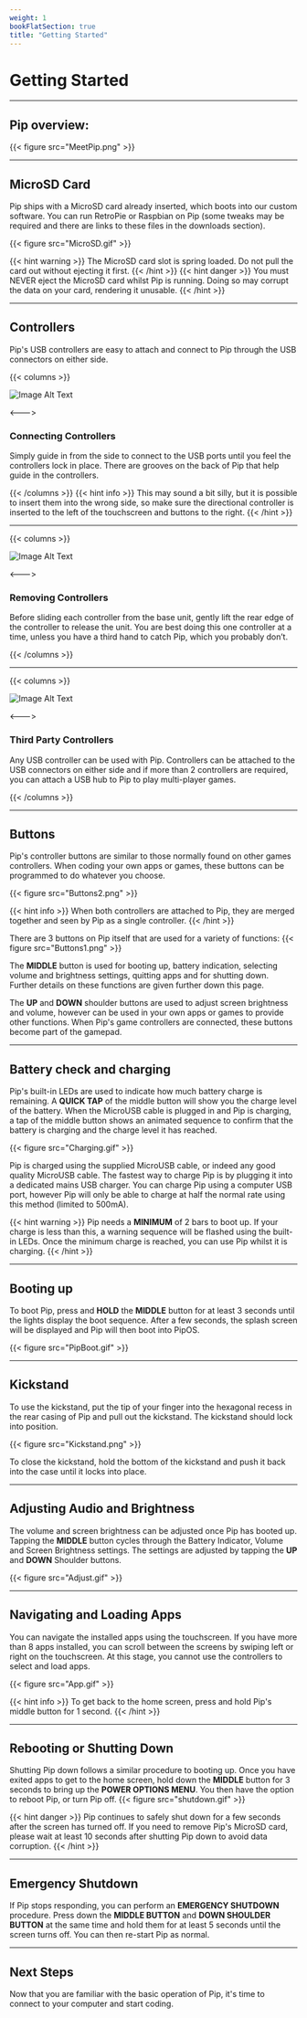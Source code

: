 ```yaml
---
weight: 1
bookFlatSection: true
title: "Getting Started"
---
```


# Getting Started

---

## Pip overview:

{{< figure src="MeetPip.png" >}}

---

## MicroSD Card

Pip ships with a MicroSD card already inserted, which boots into our custom software. You can run RetroPie or Raspbian on Pip (some tweaks may be required and there are links to these files in the downloads section).

{{< figure src="MicroSD.gif" >}}

{{< hint warning >}}
The MicroSD card slot is spring loaded. Do not pull the card out without ejecting it first.
{{< /hint >}}
{{< hint danger >}}
You must NEVER eject the MicroSD card whilst Pip is running. Doing so may corrupt the data on your card, rendering it unusable.
{{< /hint >}}

---

## Controllers

Pip's USB controllers are easy to attach and connect to Pip through the USB connectors on either side. 


{{< columns >}}

![Image Alt Text](Controller1.png)

<--->
### Connecting Controllers
Simply guide in from the side to connect to the USB ports until you feel the controllers lock in place. There are grooves on the back of Pip that help guide in the controllers.


{{< /columns >}}
{{< hint info >}}
This may sound a bit silly, but it is possible to insert them into the wrong side, so make sure the directional controller is inserted to the left of the touchscreen and buttons to the right.
{{< /hint >}}

---

{{< columns >}}

![Image Alt Text](Controller2.png)

<--->
### Removing Controllers
Before sliding each controller from the base unit, gently lift the rear edge of the controller to release the unit. You are best doing this one controller at a time, unless you have a third hand to catch Pip, which you probably don’t.

{{< /columns >}}

---

{{< columns >}}

![Image Alt Text](Controller3.png)

<--->
### Third Party Controllers
Any USB controller can be used with Pip. Controllers can be attached to the USB connectors on either side and if more than 2 controllers are required, you can attach a USB hub to Pip to play multi-player games.

{{< /columns >}}


---

## Buttons

Pip's controller buttons are similar to those normally found on other games controllers. When coding your own apps or games, these buttons can be programmed to do whatever you choose.

{{< figure src="Buttons2.png" >}}

{{< hint info >}}
When both controllers are attached to Pip, they are merged together and seen by Pip as a single controller. 
{{< /hint >}}

There are 3 buttons on Pip itself that are used for a variety of functions:
{{< figure src="Buttons1.png" >}}

The **MIDDLE** button is used for booting up, battery indication, selecting volume and brightness settings, quitting apps and for shutting down. Further details on these functions are given further down this page.

The **UP** and **DOWN** shoulder buttons are used to adjust screen brightness and volume, however can be used in your own apps or games to provide other functions. When Pip's game controllers are connected, these buttons become part of the gamepad.


---


## Battery check and charging

Pip's built-in LEDs are used to indicate how much battery charge is remaining. A **QUICK TAP** of the middle button will show you the charge level of the battery. When the MicroUSB cable is plugged in and Pip is charging, a tap of the middle button shows an animated sequence to confirm that the battery is charging and the charge level it has reached.

{{< figure src="Charging.gif" >}}

Pip is charged using the supplied MicroUSB cable, or indeed any good quality MicroUSB cable. The fastest way to charge Pip is by plugging it into a dedicated mains USB charger. You can charge Pip using a computer USB port, however Pip will only be able to charge at half the normal rate using this method (limited to 500mA).

{{< hint warning >}}
Pip needs a **MINIMUM** of 2 bars to boot up. If your charge is less than this, a warning sequence will be flashed using the built-in LEDs. Once the minimum charge is reached, you can use Pip whilst it is charging.
{{< /hint >}}

---


## Booting up

To boot Pip, press and **HOLD** the **MIDDLE** button for at least 3 seconds until the lights display the boot sequence. After a few seconds, the splash screen will be displayed and Pip will then boot into PipOS. 

{{< figure src="PipBoot.gif" >}}

---


## Kickstand

To use the kickstand, put the tip of your finger into the hexagonal recess in the rear casing of Pip and pull out the kickstand. The kickstand should lock into position.

{{< figure src="Kickstand.png" >}}

To close the kickstand, hold the bottom of the kickstand and push it back into the case until it locks into place.

---


## Adjusting Audio and Brightness

The volume and screen brightness can be adjusted once Pip has booted up. Tapping the **MIDDLE** button cycles through the Battery Indicator, Volume and Screen Brightness settings. The settings are adjusted by tapping the **UP** and **DOWN** Shoulder buttons. 

{{< figure src="Adjust.gif" >}}

---


## Navigating and Loading Apps

You can navigate the installed apps using the touchscreen. If you have more than 8 apps installed, you can scroll between the screens by swiping left or right on the touchscreen. At this stage, you cannot use the controllers to select and load apps.

{{< figure src="App.gif" >}}

{{< hint info >}}
To get back to the home screen, press and hold Pip's middle button for 1 second.
{{< /hint >}}

---


## Rebooting or Shutting Down

Shutting Pip down follows a similar procedure to booting up. Once you have exited apps to get to the home screen, hold down the **MIDDLE** button for 3 seconds to bring up the **POWER OPTIONS MENU**. You then have the option to reboot Pip, or turn Pip off.
{{< figure src="shutdown.gif" >}}

{{< hint danger >}}
Pip continues to safely shut down for a few seconds after the screen has turned off. If you need to remove Pip's MicroSD card, please wait at least 10 seconds after shutting Pip down to avoid data corruption.
{{< /hint >}}

---


## Emergency Shutdown

If Pip stops responding, you can perform an **EMERGENCY SHUTDOWN** procedure. Press down the **MIDDLE BUTTON** and **DOWN SHOULDER BUTTON** at the same time and hold them for at least 5 seconds until the screen turns off. You can then re-start Pip as normal.


---


## Next Steps

Now that you are familiar with the basic operation of Pip, it's time to connect to your computer and start coding. 